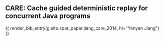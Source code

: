 ## CARE: Cache guided deterministic replay for concurrent Java programs

{{ render_bib_entry(g.site.spar_paper.jiang_care_2014, hl="Yanyan Jiang") }}
